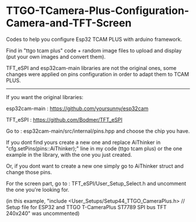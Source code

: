 # TTGO-TCamera-Plus-Configuration-Camera-and-TFT-Screen

Codes to help you configure Esp32 TCAM PLUS with arduino framework.

Find in "ttgo tcam plus" code + random image files to upload and display (put your own images and convert them).

TFT_eSPI and esp32cam-main libraries are not the original ones, some changes were applied on pins configuration in order to adapt them to TCAM PLUS.

_ _ _

If you want the original libraries: 

esp32cam-main :  https://github.com/yoursunny/esp32cam

TFT_eSPI : https://github.com/Bodmer/TFT_eSPI

Go to : esp32cam-main/src/internal/pins.hpp and choose the chip you have. 

If you dont find yours create a new one and replace AiThinker in "cfg.setPins(pins::AiThinker);" line in my code (ttgo tcam plus) or the one example in the library, with the one you just created.

Or, if you dont want to create a new one simply go to AiThinker struct and change those pins.

For the screen part, go to : TFT_eSPI/User_Setup_Select.h and uncomment the one you're looking for. 

(in this example, "include <User_Setups/Setup44_TTGO_CameraPlus.h>   // Setup file for ESP32 and TTGO T-CameraPlus ST7789 SPI bus TFT    240x240" was uncommented)

